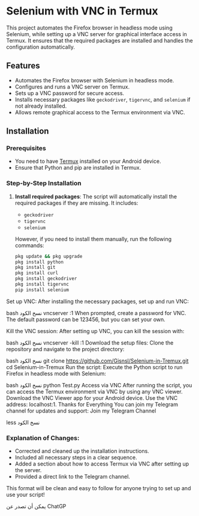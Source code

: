 # Selenium with VNC in Termux

This project automates the Firefox browser in headless mode using Selenium, while setting up a VNC server for graphical interface access in Termux. It ensures that the required packages are installed and handles the configuration automatically.

## Features
- Automates the Firefox browser with Selenium in headless mode.
- Configures and runs a VNC server on Termux.
- Sets up a VNC password for secure access.
- Installs necessary packages like `geckodriver`, `tigervnc`, and `selenium` if not already installed.
- Allows remote graphical access to the Termux environment via VNC.

## Installation

### Prerequisites
- You need to have [Termux](https://play.google.com/store/apps/details?id=com.termux) installed on your Android device.
- Ensure that Python and pip are installed in Termux.

### Step-by-Step Installation
1. **Install required packages**:
   The script will automatically install the required packages if they are missing. It includes:
   - `geckodriver`
   - `tigervnc`
   - `selenium`

   However, if you need to install them manually, run the following commands:
   ```bash
   pkg update && pkg upgrade 
   pkg install python
   pkg install git
   pkg install curl
   pkg install geckodriver
   pkg install tigervnc
   pip install selenium

Set up VNC: After installing the necessary packages, set up and run VNC:

bash
نسخ الكود
vncserver :1
When prompted, create a password for VNC. The default password can be 123456, but you can set your own.

Kill the VNC session: After setting up VNC, you can kill the session with:

bash
نسخ الكود
vncserver -kill :1
Download the setup files: Clone the repository and navigate to the project directory:

bash
نسخ الكود
git clone https://github.com/Gisnsl/Selenium-in-Tremux.git
cd Selenium-in-Tremux
Run the script: Execute the Python script to run Firefox in headless mode with Selenium:

bash
نسخ الكود
python Test.py
Access via VNC
After running the script, you can access the Termux environment via VNC by using any VNC viewer.
Download the VNC Viewer app for your Android device.
Use the VNC address: localhost:1.
Thanks for Everything
You can join my Telegram channel for updates and support: Join my Telegram Channel

less
نسخ الكود

### Explanation of Changes:
- Corrected and cleaned up the installation instructions.
- Included all necessary steps in a clear sequence.
- Added a section about how to access Termux via VNC after setting up the server.
- Provided a direct link to the Telegram channel.

This format will be clean and easy to follow for anyone trying to set up and use your script!











يمكن أن تصدر عن ChatGP
